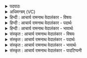 <details><summary>पदपाठः</summary>

इ꣡न्द्रा꣢꣯य। गि꣡रः꣢꣯। अ꣡नि꣢꣯शितसर्गाः। अ꣡नि꣢꣯शित। स꣣र्गाः। अपः꣢। प्र। ऐ꣣रयत्। स꣡ग꣢꣯रस्य। स। ग꣣रस्य। बु꣡ध्ना꣢꣯त्। यः। अ꣡क्षे꣢꣯ण। इ꣣व। चक्रि꣡यौ꣢। श꣡ची꣢꣯भिः। वि꣡ष्व꣢꣯क्। वि। स्व꣣क्। तस्त꣡म्भ꣢। पृ꣣थि꣢वीम्। उ꣣त꣢। द्याम्। ३३९।
</details>

<details><summary>अधिमन्त्रम् (VC)</summary>

- इन्द्रः
- रेणुर्वैश्वामित्रः
- त्रिष्टुप्
- धैवतः
- ऐन्द्रं काण्डम्
</details>

<details><summary>हिन्दी : आचार्य रामनाथ वेदालंकार - विषयः</summary>

अगले मन्त्र में इन्द्र परमात्मा की महिमा का वर्णन है।
</details>

<details><summary>हिन्दी : आचार्य रामनाथ वेदालंकार - पदार्थः</summary>

पदार्थान्वयभाषाः -  (इन्द्राय) परमैश्वर्यवान् जगदीश्वर के लिए अर्थात् उसकी महिमा का गान करने के लिए (अनिशितसर्गाः) अतीक्ष्ण प्रयोगवाली अर्थात् मधुर (गिरः) मेरी स्तुतिवाणियाँ प्रवृत्त हों। जो जगदीश्वर (सगरस्य) अन्तरिक्ष के (बुध्नात्) शीर्षस्थान से (अपः) मेघ-जलों को (प्रैरयत्) भूमि की ओर प्रेरित करता अर्थात् भूमि पर बरसाता है। (यः) जो (विष्वक्) विविध कर्मों में संलग्न होता हुआ अथवा विशेषरूप से सर्वान्तर्यामी होता हुआ (शचीभिः) अपने बुद्धिकौशल से व जगद्धारण की क्रियाओं से (पृथिवीम्) भूमि को (उत) और (द्याम्) द्यौ लोक को (तस्तम्भ) थामे हुए है, परस्पर सन्तुलित कर रहा है, (इव) जैसे (अक्षेण) रथ के बीच में पड़ी हुई कीली के द्वारा (चक्रियौ) दोनों रथचक्रों को रथचालक थामे रखता है ॥८॥ इस मन्त्र में उपमालङ्कार है ॥८॥
</details>

<details><summary>हिन्दी : आचार्य रामनाथ वेदालंकार - भावार्थः</summary>

भावार्थभाषाः -  परमात्मा की ही यह विलक्षण महिमा है कि वह अन्तरिक्ष से वर्षा करता है और द्यावापृथिवी में परस्पर सामञ्जस्य स्थापित करता है ॥८॥
</details>

<details><summary>संस्कृत : आचार्य रामनाथ वेदालंकार - विषयः</summary>

अथेन्द्रस्य परमात्मनो महिमानं वर्णयति।
</details>

<details><summary>संस्कृत : आचार्य रामनाथ वेदालंकार - पदार्थः</summary>

पदार्थान्वयभाषाः -  (इन्द्राय) परमैश्वर्यवते जगदीश्वराय, तन्महिमानं गातुमित्यर्थः (अनिशितसर्गाः२) अतीक्ष्णप्रयोगाः, मधुरा इत्यर्थः। शो तनूकरणे। अनिशितः अतनूकृतः अतीक्ष्णः सर्गो व्याहरणं यासां ताः। (गिरः) मदीयाः स्तुतिवाचः, प्रवृत्ताः सन्त्विति शेषः। यः (सगरस्य) अन्तरिक्षस्य। सगर इत्यन्तरिक्षनाम। निघं० १।३। गृणाति शब्दं करोतीति गरो मेघः, गरेण मेघेन सहितः इति सगरोऽन्तरिक्षम्। (बुध्नात्) शीर्षस्थानात् (अपः) मेघस्थानि उदकानि (प्रैरयत्) भुवं प्रति प्रेरयति। (विष्वक्३) विविधकर्मरतः विशेषेण सर्वान्तर्यामी वा सन्। वि-सु-उपपदात् अञ्चतेः क्विपि रूपम्, यद्वा यो विशेषेण स्वजते आलिङ्गति सर्वान् पदार्थान् स विष्वक् सर्वान्तर्यामी, ष्वज परिष्वङ्गे। (यः) यश्च (शचीभिः) प्रज्ञाभिः जगद्धारणक्रियाभिश्च। शचीति प्रज्ञानाम कर्मनाम च। निघं० ३।९, २।१। (पृथिवीम्) भूमिम् (उत) अपि च (द्याम्) द्युलोकम् (तस्तम्भ) स्तभ्नाति, परस्परं सन्तुलिते करोति। (अक्षेण इव) मध्यकीलकेन यथा (चक्रियौ४) उभे रथचक्रे रथचालकः स्तभ्नाति तद्वत्। चक्रवाचिनः चक्रिशब्दस्य द्वितीयाद्विवचने चक्री इति प्राप्ते छान्दस इयङादेशः ॥८॥ अत्रोपमालङ्कारः ॥८॥
</details>

<details><summary>संस्कृत : आचार्य रामनाथ वेदालंकार - भावार्थः</summary>

भावार्थभाषाः -  परमात्मन एवैष विलक्षणो महिमा यत् सोऽन्तरिक्षाद् वृष्टिं करोति, द्यावापृथिव्योश्च परस्परं सामञ्जस्यं स्थापयति ॥८॥
</details>

<details><summary>संस्कृत : आचार्य रामनाथ वेदालंकार - पादटिप्पनी</summary>

टिप्पणी:   १. ऋ० १०।८९।४, ‘प्रैरयत्’, ‘चक्रियौ’ इत्यत्र क्रमेण ‘प्रैरयं’, ‘चक्रिया’ इति पाठः। २. अनिशितसर्गाः। शो तनूकरणे इत्यस्येदं रूपम्। निष्ठाप्रत्यये ‘निष्ठाशीङ्स्विदि० (पा० १।२।१९)’ इत्येतद् भवति। सर्गः संसर्गः सङ्घातः। निशितः सङ्घातो यासां ताः निशितसर्गाः तनूकृतसङ्घाताः। अनिशितसर्गाः अतनूकृतसङ्घाताः। बह्वीरित्यर्थः—इति वि०। अतनूकृतप्रयोगाः—इति भ०। अतनूकृतविसर्गाः उपर्युपरि वर्तमानाः—इति सा०। ३. प्रायशः ‘विषु शब्दाद् अञ्चेः क्विप्’ इति साधुत्वप्रकारमाहुर्व्याख्यातारः। किन्तु ‘वि-स्वक्’ इति पदपाठात् पदकारस्य वि-सु-पूर्वोऽञ्चतिरत्राभिप्रेत इत्यस्माभिस्तथा व्याख्यातम्। यद्वा ‘स्वक्’ इत्यस्य ‘सु-अक्’ इति रूपेण विभागाकरणात् विपूर्वः स्वञ्ज परिष्वङ्गे धातुरत्राभिप्रेतः स्यात्। ४. चक्रियौ चक्रे, यथा कश्चिद् रथकारः अक्षेण चक्रे स्तम्भयति तद्वत्—इति वि०। य इन्द्रः अक्षेणेव चक्र्यौ रथचक्रे। ‘ऋणोरक्षं न चक्र्योः’ ऋ० १।३०।१४ इत्यत्र चक्रिशब्दः चक्रे दृष्टः—इति भ०। चक्रियौ रथचक्राणि—इति सा०। ‘इयाडियाजीकाराणामुपसंख्यानम् ७।१।३९’ वा० इति इय्भावे, लिङ्गव्यत्यये च (३।१।८५) रूपं चक्रियौ इति सत्यव्रतसामश्रमी।
</details>